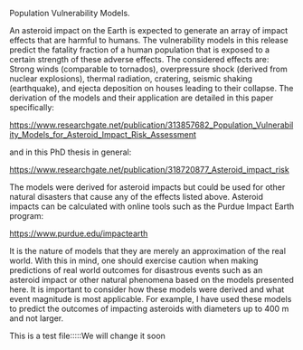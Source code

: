 Population Vulnerability Models.

An asteroid impact on the Earth is expected to generate an array of impact effects that are harmful to humans. The vulnerability models in this release predict the fatality fraction of a human population that is exposed to a certain strength of these adverse effects. The considered effects are: Strong winds (comparable to tornados), overpressure shock (derived from nuclear explosions), thermal radiation, cratering, seismic shaking (earthquake), and ejecta deposition on houses leading to their collapse.  The derivation of the models and their application are detailed in this paper specifically:

https://www.researchgate.net/publication/313857682_Population_Vulnerability_Models_for_Asteroid_Impact_Risk_Assessment

and in this PhD thesis in general:

https://www.researchgate.net/publication/318720877_Asteroid_impact_risk

The models were derived for asteroid impacts but could be used for other natural disasters that cause any of the effects listed above. 
Asteroid impacts can be calculated with online tools such as the Purdue Impact Earth program:

https://www.purdue.edu/impactearth

It is the nature of models that they are merely an approximation of the real world. With this in mind, one should exercise caution when making predictions of real world outcomes for disastrous events such as an asteroid impact or other natural phenomena based on the models presented here. It is important to consider how these models were derived and what event magnitude is most applicable. For example, I have used these models to predict the outcomes of impacting asteroids with diameters up to 400 m and not larger.

This is a test file:::::We will change it soon

